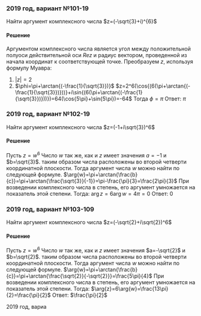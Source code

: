### 2019 год, вариант №101-19
Найти аргумент комплексного числа $z=(-\sqrt{3}+i)^{6}$
#### Решение
Аргументом комплексного числа является угол между положительной полуоси действительной оси $Rez$ и радиус вектором, проведенной из начала координат к соответствующей точке.
Преобразуем $z$, используя формулу Муавра:
1. $|z|=2$
2. $\phi=\pi+\arctan{(-\frac{1}{\sqrt{3}})}$ 
$z=2^6(\cos{(6(\pi+\arctan{(-\frac{1}{\sqrt{3}})}))}+i\sin{(6(\pi+\arctan{(-\frac{1}{\sqrt{3}})}))})=64(\cos{5\pi}+\sin{5\pi})=-64$
Тогда $\phi=\pi$
Ответ: $\pi$ 

### 2019 год, вариант №102-19
Найти аргумент комплексного числа $z=(-1+i\sqrt{3})^6$ 
#### Решение
Пусть $z=w^6$ Число $w$ так же, как и $z$ имеет значения $a=-1$ и $b=\sqrt{3}$. таким образом числа расположены во второй четверти координатной плоскости. Тогда аргумент числа $w$ можно найти по следующей формуле.
$\arg{w}=\pi+\arctan{\frac{b}{c}}=\pi+\arctan{\frac{\sqrt{3}}{-1}}=\pi-\frac{\pi}{3}=\frac{2\pi}{3}$
При возведении комплексного числа в степень, его аргумент умножается на показатель этой степени. Тогда:
$\arg{z}=6\arg{w}=4\pi=0$
Ответ: $0$

### 2019 год, вариант №103-109
Найти аргумент комплексного числа $z=(-\sqrt{2}+i\sqrt{2})^6$
#### Решение
Пусть $z=w^6$ Число $w$ так же, как и $z$ имеет значения $a=-\sqrt{2}$ и $b=\sqrt{2}$. таким образом числа расположены во второй четверти координатной плоскости. Тогда аргумент числа $w$ можно найти по следующей формуле.
$\arg{w}=\pi+\arctan{\frac{b}{c}}=\pi+\arctan{\frac{\sqrt{2}}{-\sqrt{2}}}=\frac{5\pi}{4}$ 
При возведении комплексного числа в степень, его аргумент умножается на показатель этой степени. Тогда:
$\arg{z}=6\arg{w}=\frac{13\pi}{2}=\frac{\pi}{2}$ 
Ответ: $\frac{\pi}{2}$

2019 год, вариа
